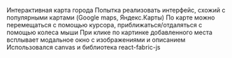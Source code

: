 Интерактивная карта города
Попытка реализовать интерфейс, схожий с популярными картами (Google maps, Яндекс.Карты)
По карте можно перемещаться с помощью курсора, приближаться/отдаляться с помощью колеса мыши
При клике по картинке добавленного места всплывает модальное окно с изображениями и описанием
Использовался canvas и библиотека react-fabric-js
